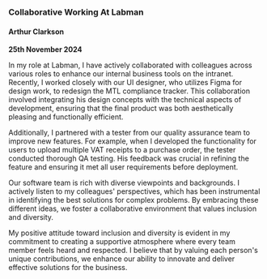 ### Collaborative Working At Labman

#### Arthur Clarkson
**25th November 2024**

In my role at Labman, I have actively collaborated with colleagues across various roles to enhance our internal business tools on the intranet. Recently, I worked closely with our UI designer, who utilizes Figma for design work, to redesign the MTL compliance tracker. This collaboration involved integrating his design concepts with the technical aspects of development, ensuring that the final product was both aesthetically pleasing and functionally efficient.

Additionally, I partnered with a tester from our quality assurance team to improve new features. For example, when I developed the functionality for users to upload multiple VAT receipts to a purchase order, the tester conducted thorough QA testing. His feedback was crucial in refining the feature and ensuring it met all user requirements before deployment.

Our software team is rich with diverse viewpoints and backgrounds. I actively listen to my colleagues' perspectives, which has been instrumental in identifying the best solutions for complex problems. By embracing these different ideas, we foster a collaborative environment that values inclusion and diversity.

My positive attitude toward inclusion and diversity is evident in my commitment to creating a supportive atmosphere where every team member feels heard and respected. I believe that by valuing each person's unique contributions, we enhance our ability to innovate and deliver effective solutions for the business.